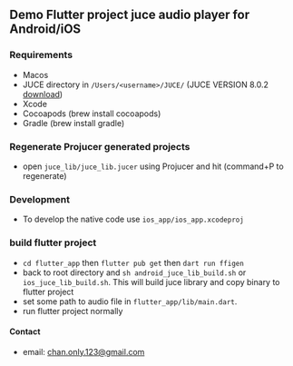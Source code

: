## Demo Flutter project juce audio player for Android/iOS

### Requirements
- Macos
- JUCE directory in `/Users/<username>/JUCE/` (JUCE VERSION 8.0.2 [download](https://juce.com/download/))
- Xcode
- Cocoapods (brew install cocoapods)
- Gradle (brew install gradle)

### Regenerate Projucer generated projects
- open `juce_lib/juce_lib.jucer` using Projucer and hit (command+P to regenerate)

### Development
- To develop the native code use `ios_app/ios_app.xcodeproj`

### build flutter project
- `cd flutter_app` then `flutter pub get` then `dart run ffigen`
- back to root directory and `sh android_juce_lib_build.sh` or `ios_juce_lib_build.sh`. This will build juce library and copy binary to flutter project
- set some path to audio file in `flutter_app/lib/main.dart`.
- run flutter project normally

#### Contact
- email: chan.only.123@gmail.com